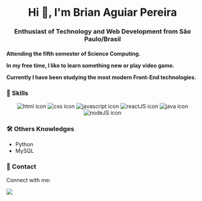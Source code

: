 <h1 align="center">Hi 👋, I'm Brian Aguiar Pereira</h1>
<h3 align="center">Enthusiast of Technology and Web Development from São Paulo/Brasil</h3>

<h4>
Attending the fifth semester of Science Computing.<br /> 
	
In my free time, I like to learn something new or play video game.<br /> 

Currently I have been studying the most modern  Front-End technologies.<br /> 
</h4>

<h3>
🚀 Skills
</h3>
<div style="text-align:center"><img src="https://img.shields.io/badge/HTML5-E34F26?style=for-the-badge&logo=html5&logoColor=white" alt="html icon" /> <img src="https://img.shields.io/badge/CSS3-1572B6?style=for-the-badge&logo=css3&logoColor=whit" alt="css icon"/> <img src="https://img.shields.io/badge/JavaScript-F7DF1E?style=for-the-badge&logo=javascript&logoColor=black" alt="javascript icon" /> <img src="https://img.shields.io/badge/React-20232A?style=for-the-badge&logo=react&logoColor=61DAFB" alt="reactJS icon" /> <img src="https://img.shields.io/badge/Java-ED8B00?style=for-the-badge&logo=java&logoColor=white" alt="java icon" /> <img src="https://img.shields.io/badge/Node.js-43853D?style=for-the-badge&logo=node.js&logoColor=white" alt="nodeJS icon" /></div>

<h3>
🛠️  Others Knowledges
</h3>
<ul>
	<li>Python</li>
	<li>MySQL</li>
</ul>

<h3>
📱 Contact
</h3>

<p>Connect with me:</p><a href="https://www.linkedin.com/in/caio-haruo/"><img src="https://img.shields.io/badge/LinkedIn-0077B5?style=for-the-badge&logo=linkedin&logoColor=white" />
</a>
